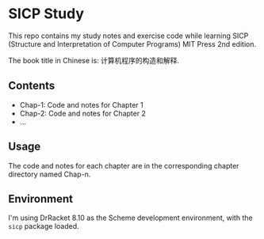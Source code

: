 # SICP Study

This repo contains my study notes and exercise code while learning SICP (Structure and Interpretation of Computer Programs) MIT Press 2nd edition.

The book title in Chinese is: 计算机程序的构造和解释. 

## Contents

- Chap-1: Code and notes for Chapter 1
- Chap-2: Code and notes for Chapter 2
- ...

## Usage

The code and notes for each chapter are in the corresponding chapter directory named Chap-n.

## Environment

I'm using DrRacket 8.10 as the Scheme development environment, with the `sicp` package loaded.
